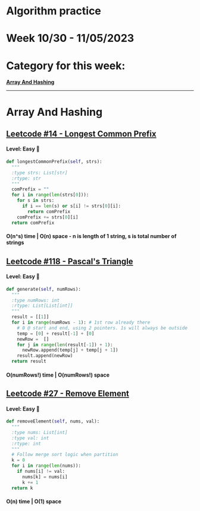 # Algorithm practice

# Week 10/30 - 11/05/2023

# Category for this week:
**[Array And Hashing](#array-and-hashing)**<br>

---

# Array And Hashing

## [Leetcode #14 - Longest Common Prefix](https://leetcode.com/problems/longest-common-prefix/)

#### Level: Easy 📗

```python
def longestCommonPrefix(self, strs):
  """
  :type strs: List[str]
  :rtype: str
  """
  comPrefix = ""
  for i in range(len(strs[0])):
    for s in strs:
      if i == len(s) or s[i] != strs[0][i]:
        return comPrefix
    comPrefix += strs[0][i]
  return comPrefix
```

#### O(n^s) time | O(n) space - n is length of 1 string, s is total number of strings

## [Leetcode #118 - Pascal's Triangle](https://leetcode.com/problems/pascals-triangle/)

#### Level: Easy 📗

```python
def generate(self, numRows):
  """
  :type numRows: int
  :rtype: List[List[int]]
  """
  result = [[1]]
  for i in range(numRows - 1): # 1st row already there
    # 0 @ start and end, using 2 pointers. 1s will always be outside
    temp = [0] + result[-1] + [0] 
    newRow =  []
    for j in range(len(result[-1]) + 1):
      newRow.append(temp[j] + temp[j + 1])
    result.append(newRow)
  return result
```

#### O(numRows!) time | O(numRows!) space

## [Leetcode #27 - Remove Element](https://leetcode.com/problems/remove-element/)

#### Level: Easy 📗

```python
def removeElement(self, nums, val):
  """
  :type nums: List[int]
  :type val: int
  :rtype: int
  """
  # Follow merge sort logic when partition
  k = 0
  for i in range(len(nums)):
    if nums[i] != val:
      nums[k] = nums[i]
      k += 1
  return k
```

#### O(n) time | O(1) space
